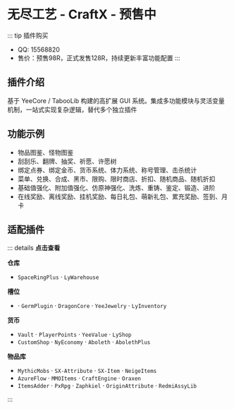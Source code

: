 # 无尽工艺 - CraftX - 预售中

::: tip 插件购买

- QQ: 15568820
- 售价：预售98R，正式发售128R，持续更新丰富功能配置
  :::

## 插件介绍

基于 YeeCore / TabooLib 构建的高扩展 GUI 系统。集成多功能模块与灵活变量机制，一站式实现复杂逻辑，替代多个独立插件

## 功能示例

- 物品图鉴、怪物图鉴
- 刮刮乐、翻牌、抽奖、祈愿、许愿树
- 绑定点券、绑定金币、货币系统、体力系统、称号管理、击杀统计
- 菜单、兑换、合成、黑市、限购、限时商店、折扣、随机商品、随机折扣
- 基础值强化、附加值强化、仿原神强化、洗炼、重铸、鉴定、锻造、进阶
- 在线奖励、离线奖励、挂机奖励、每日礼包、萌新礼包、累充奖励、签到、月卡

## 适配插件

::: details **点击查看**

**仓库**

- `SpaceRingPlus` · `LyWarehouse`

**槽位**

- · `GermPlugin` · `DragonCore` · `YeeJewelry` · `LyInventory`

**货币**

- `Vault` · `PlayerPoints` · `YeeValue` · `LyShop`
- `CustomShop` · `NyEconomy` · `Aboleth` · `AbolethPlus`

**物品库**

- `MythicMobs` · `SX-Attribute` · `SX-Item` · `NeigeItems`
- `AzureFlow` · `MMOItems` · `CraftEngine` · `Oraxen`
- `ItemsAdder` · `PxRpg` · `Zaphkiel` · `OriginAttribute` · `RedmiAssyLib`

:::
